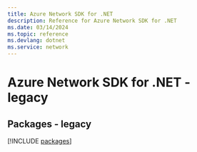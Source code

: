 ```yaml
---
title: Azure Network SDK for .NET
description: Reference for Azure Network SDK for .NET
ms.date: 03/14/2024
ms.topic: reference
ms.devlang: dotnet
ms.service: network
---
```

# Azure Network SDK for .NET - legacy
## Packages - legacy
[!INCLUDE [packages](network-index.md)]